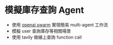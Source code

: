 # 模擬庫存查詢 Agent

- 使用 [openai swarm](https://github.com/openai/swarm/tree/9db581cecaacea0d46a933d6453c312b034dbf47) 實現簡易 multi-agent 工作流
- 模擬 user 查詢庫存等相關場景
- 使用 tavily 做線上查詢 function call
